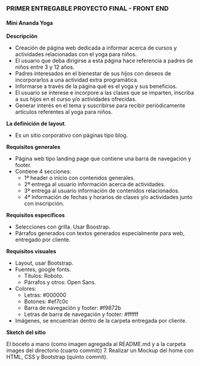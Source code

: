 ### **PRIMER ENTREGABLE PROYECTO FINAL - FRONT END** ###
#### Mini Ananda Yoga ####

**Descripción**
- Creación de página web dedicada a informar acerca de cursos y actividades relacionadas con el yoga para niños.
- El usuario que deba dirigirse a esta página hace referencia a padres de niños entre 3 y 12 años.
- Padres interesados en el bienestar de sus hijos con deseos de incorporarlos a una actividad extra programática.
- Informarse a través de la página qué es el yoga y sus beneficios.
- El usuario se interese e incorpore a las clases que se imparten, inscriba a sus hijos en el curso y/o actividades ofrecidas.
- Generar interés en el tema y suscribirse para recibir periódicamente artículos referentes al yoga para niños.


**La definición de layout**.
- Es un sitio corporativo con páginas tipo blog.


**Requisitos generales**

- Página web tipo landing page que contiene una barra de navegación y footer.
- Contiene 4 secciones:
  - 1ª header o inicio con contenidos generales.
  - 2ª entrega al usuario información acerca de actividades.
  - 3ª entrega al usuario información de contenidos relacionados.
  - 4ª Información de fechas y horarios de clases y/o actividades junto con inscripción.

**Requisitos específicos**
- Selecciones con grilla. Usar Boostrap.
- Párrafos generados con textos generados especialmente para web, entregado por cliente.


**Requisitos visuales**
- Layout, usar Bootstrap.
- Fuentes, google fonts.
	- Títulos: Roboto.
	- Párrafos y otros: Open Sans.
- Colores:
	- Letras: #000000
	- Botones: #ef7c0c
	- Barra de navegación y footer: #f9872b
	- Letras de barra de navegación y footer: #ffffff
- Imágenes, se encuentran dentro de la carpeta entregada por cliente.


**Sketch del sitio**








El boceto a mano (como imagen agregada al README.md y a la carpeta images del directorio (cuarto commit))
7. Realizar un Mockup del home con HTML, CSS y Bootstrap (quinto commit).
